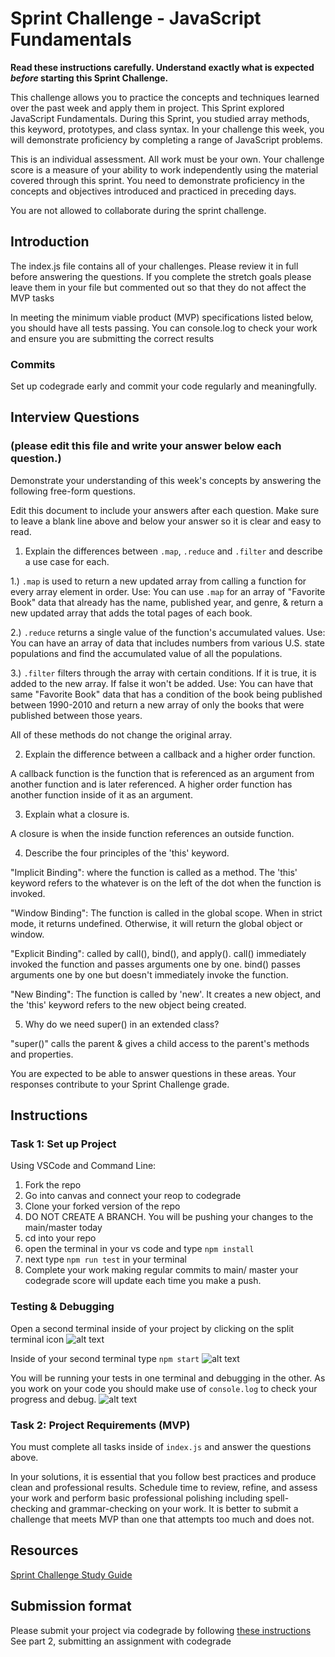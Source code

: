 # Sprint Challenge - JavaScript Fundamentals

**Read these instructions carefully. Understand exactly what is expected _before_ starting this Sprint Challenge.**

This challenge allows you to practice the concepts and techniques learned over the past week and apply them in project. This Sprint explored JavaScript Fundamentals. During this Sprint, you studied array methods, this keyword, prototypes, and class syntax. In your challenge this week, you will demonstrate proficiency by completing a range of JavaScript problems.

This is an individual assessment. All work must be your own. Your challenge score is a measure of your ability to work independently using the material covered through this sprint. You need to demonstrate proficiency in the concepts and objectives introduced and practiced in preceding days.

You are not allowed to collaborate during the sprint challenge. 

## Introduction

The index.js file contains all of your challenges. Please review it in full before answering the questions. If you complete the stretch goals please leave them in your file but commented out so that they do not affect the MVP tasks 

In meeting the minimum viable product (MVP) specifications listed below, you should have all tests passing. You can console.log to check your work and ensure you are submitting the correct results 

### Commits

Set up codegrade early and commit your code regularly and meaningfully. 

## Interview Questions
### (please edit this file and write your answer below each question.)
Demonstrate your understanding of this week's concepts by answering the following free-form questions.

Edit this document to include your answers after each question. Make sure to leave a blank line above and below your answer so it is clear and easy to read.

1. Explain the differences between `.map`, `.reduce` and `.filter` and describe a use case for each. 

1.) `.map` is used to return a new updated array from calling a function for every array element in order.
Use: You can use `.map` for an array of "Favorite Book" data that already has the name, published year, and genre, & return a new updated array that adds the total pages of each book.

2.) `.reduce` returns a single value of the function's accumulated values.
Use: You can have an array of data that includes numbers from various U.S. state populations and find the accumulated value of all the populations.

3.) `.filter` filters through the array with certain conditions. If it is true, it is added to the new array. If false it won't be added.
Use: You can have that same "Favorite Book" data that has a condition of the book being published between 1990-2010 and return a new array of only the books that were published between those years.

All of these methods do not change the original array.

2. Explain the difference between a callback and a higher order function.

A callback function is the function that is referenced as an argument from another function and is later referenced.
A higher order function has another function inside of it as an argument.

3. Explain what a closure is.

A closure is when the inside function references an outside function.

4. Describe the four principles of the 'this' keyword.

"Implicit Binding": where the function is called as a method. The 'this' keyword refers to the whatever is on the left of the dot when the function is invoked.

"Window Binding": The function is called in the global scope. When in strict mode, it returns undefined. Otherwise, it will return the global object or window. 

"Explicit Binding": called by call(), bind(), and apply(). call() immediately invoked the function and passes arguments one by one. bind() passes arguments one by one but doesn't immediately invoke the function.

"New Binding": The function is called by 'new'. It creates a new object, and the 'this' keyword refers to the new object being created. 

5. Why do we need super() in an extended class?

"super()" calls the parent & gives a child access to the parent's methods and properties. 

You are expected to be able to answer questions in these areas. Your responses contribute to your Sprint Challenge grade. 

## Instructions

### Task 1: Set up Project

Using VSCode and Command Line:


1. Fork the repo
2. Go into canvas and connect your reop to codegrade
3. Clone your forked version of the repo
4. DO NOT CREATE A BRANCH. You will be pushing your changes to the main/master today
5. cd into your repo
6. open the terminal in your vs code and type `npm install`
7. next type `npm run test` in your terminal
8. Complete your work making regular commits to main/ master your codegrade score will update each time you make a push.


### Testing & Debugging

Open a second terminal inside of your project by clicking on the split terminal icon
![alt text](assets/split_terminal.png "Split Terminal")

Inside of your second terminal type `npm start` 
![alt text](assets/npm_start.png "type npm start")

You will be running your tests in one terminal and debugging in the other. As you work on your code you should make use of `console.log` to check your progress and debug.
![alt text](assets/tests_debug_terminal_final.png "your terminal should look like this")

### Task 2: Project Requirements (MVP)

You must complete all tasks inside of `index.js` and answer the questions above.

In your solutions, it is essential that you follow best practices and produce clean and professional results. Schedule time to review, refine, and assess your work and perform basic professional polishing including spell-checking and grammar-checking on your work. It is better to submit a challenge that meets MVP than one that attempts too much and does not.

## Resources
 
 [Sprint Challenge Study Guide](https://www.notion.so/lambdaschool/Unit-1-Sprint-3-Study-Guide-033a9a00659a4ef98c12eb97e49a6110)

## Submission format

Please submit your project via codegrade by following [these instructions](https://lambdaschool.notion.site/lambdaschool/Lambda-School-Git-Flow-Step-by-step-269f68ae3bf64eb689a8328715a179f9) See part 2, submitting an assignment with codegrade
